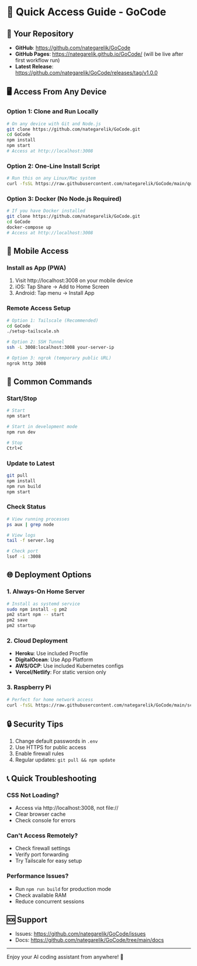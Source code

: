 # 🚀 Quick Access Guide - GoCode

## 📍 Your Repository
- **GitHub**: https://github.com/nategarelik/GoCode
- **GitHub Pages**: https://nategarelik.github.io/GoCode/ (will be live after first workflow run)
- **Latest Release**: https://github.com/nategarelik/GoCode/releases/tag/v1.0.0

## 🖥️ Access From Any Device

### Option 1: Clone and Run Locally
```bash
# On any device with Git and Node.js
git clone https://github.com/nategarelik/GoCode.git
cd GoCode
npm install
npm start
# Access at http://localhost:3008
```

### Option 2: One-Line Install Script
```bash
# Run this on any Linux/Mac system
curl -fsSL https://raw.githubusercontent.com/nategarelik/GoCode/main/quick-start.sh | bash
```

### Option 3: Docker (No Node.js Required)
```bash
# If you have Docker installed
git clone https://github.com/nategarelik/GoCode.git
cd GoCode
docker-compose up
# Access at http://localhost:3008
```

## 📱 Mobile Access

### Install as App (PWA)
1. Visit http://localhost:3008 on your mobile device
2. iOS: Tap Share → Add to Home Screen
3. Android: Tap menu → Install App

### Remote Access Setup
```bash
# Option 1: Tailscale (Recommended)
cd GoCode
./setup-tailscale.sh

# Option 2: SSH Tunnel
ssh -L 3008:localhost:3008 your-server-ip

# Option 3: ngrok (temporary public URL)
ngrok http 3008
```

## 🔧 Common Commands

### Start/Stop
```bash
# Start
npm start

# Start in development mode
npm run dev

# Stop
Ctrl+C
```

### Update to Latest
```bash
git pull
npm install
npm run build
npm start
```

### Check Status
```bash
# View running processes
ps aux | grep node

# View logs
tail -f server.log

# Check port
lsof -i :3008
```

## 🌐 Deployment Options

### 1. Always-On Home Server
```bash
# Install as systemd service
sudo npm install -g pm2
pm2 start npm -- start
pm2 save
pm2 startup
```

### 2. Cloud Deployment
- **Heroku**: Use included Procfile
- **DigitalOcean**: Use App Platform
- **AWS/GCP**: Use included Kubernetes configs
- **Vercel/Netlify**: For static version only

### 3. Raspberry Pi
```bash
# Perfect for home network access
curl -fsSL https://raw.githubusercontent.com/nategarelik/GoCode/main/scripts/raspberry-pi-setup.sh | bash
```

## 🔒 Security Tips
1. Change default passwords in `.env`
2. Use HTTPS for public access
3. Enable firewall rules
4. Regular updates: `git pull && npm update`

## 📞 Quick Troubleshooting

### CSS Not Loading?
- Access via http://localhost:3008, not file://
- Clear browser cache
- Check console for errors

### Can't Access Remotely?
- Check firewall settings
- Verify port forwarding
- Try Tailscale for easy setup

### Performance Issues?
- Run `npm run build` for production mode
- Check available RAM
- Reduce concurrent sessions

## 🆘 Support
- Issues: https://github.com/nategarelik/GoCode/issues
- Docs: https://github.com/nategarelik/GoCode/tree/main/docs

---
Enjoy your AI coding assistant from anywhere! 🎉